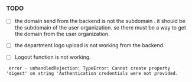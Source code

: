 ### TODO

- [ ] the domain send from the backend is not the subdomain . it should be the subdomain of the user organization. so there must be a way to get the domain from the user organization.

- [ ] the department logo upload is not working from the backend.
- [ ] Logout function is not working.

` error - unhandledRejection: TypeError: Cannot create property 'digest' on string 'Authentication credentials were not provided.`
